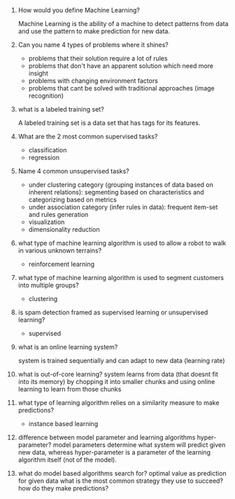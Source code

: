 1. How would you define Machine Learning?

    Machine Learning is the ability of a machine to detect patterns from data and use the pattern to make prediction for new data.

2. Can you name 4 types of problems where it shines?
    - problems that their solution require a lot of rules
    - problems that don't have an apparent solution which need more insight 
    - problems with changing environment factors
    - problems that cant be solved with traditional approaches (image recognition)
3. what is a labeled training set?

    A labeled training set is a data set that has tags for its features.

4. What are the 2 most common supervised tasks?
    - classification
    - regression

5. Name 4 common unsupervised tasks?
    - under clustering category (grouping instances of data based on inherent relations):
        segmenting based on characteristics and categorizing based on metrics
    - under association category (infer rules in data):
        frequent item-set and rules generation
    - visualization
    - dimensionality reduction

6. what type of machine learning algorithm is used to allow a robot to walk in various unknown terrains?
    - reinforcement learning

7. what type of machine learning algorithm is used to segment customers into multiple groups?
    - clustering

8. is spam detection framed as supervised learning or unsupervised learning?
    - supervised

9. what is an online learning system?
    
    system is trained sequentially and can adapt to new data (learning rate)
10. what is out-of-core learning?
    system learns from data (that doesnt fit into its memory) by chopping it into smaller chunks and using online learning
    to learn from those chunks

11. what type of learning algorithm relies on a similarity measure to make predictions?
    - instance based learning

12. difference between model parameter and learning algorithms hyper-parameter?
    model parameters determine what system will predict given new data, whereas hyper-parameter is a parameter of the learning algorithm itself 
    (not of the model).

13. what do model based algorithms search for?
        optimal value as prediction for given data
    what is the most common strategy they use to succeed?
    how do they make predictions?